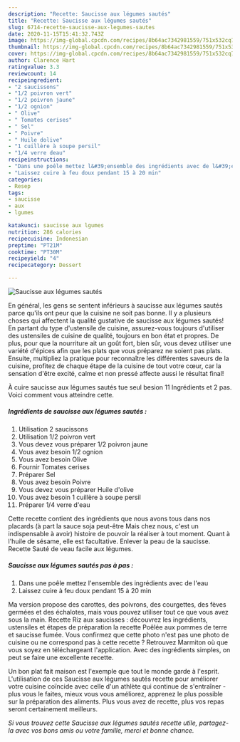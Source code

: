 ```yaml
---
description: "Recette: Saucisse aux légumes sautés"
title: "Recette: Saucisse aux légumes sautés"
slug: 6714-recette-saucisse-aux-legumes-sautes
date: 2020-11-15T15:41:32.743Z
image: https://img-global.cpcdn.com/recipes/8b64ac7342981559/751x532cq70/saucisse-aux-legumes-sautes-photo-principale-de-la-recette.jpg
thumbnail: https://img-global.cpcdn.com/recipes/8b64ac7342981559/751x532cq70/saucisse-aux-legumes-sautes-photo-principale-de-la-recette.jpg
cover: https://img-global.cpcdn.com/recipes/8b64ac7342981559/751x532cq70/saucisse-aux-legumes-sautes-photo-principale-de-la-recette.jpg
author: Clarence Hart
ratingvalue: 3.3
reviewcount: 14
recipeingredient:
- "2 saucissons"
- "1/2 poivron vert"
- "1/2 poivron jaune"
- "1/2 ognion"
- " Olive"
- " Tomates cerises"
- " Sel"
- " Poivre"
- " Huile dolive"
- "1 cuillère à soupe persil"
- "1/4 verre deau"
recipeinstructions:
- "Dans une poêle mettez l&#39;ensemble des ingrédients avec de l&#39;eau"
- "Laissez cuire à feu doux pendant 15 à 20 min"
categories:
- Resep
tags:
- saucisse
- aux
- lgumes

katakunci: saucisse aux lgumes 
nutrition: 286 calories
recipecuisine: Indonesian
preptime: "PT21M"
cooktime: "PT30M"
recipeyield: "4"
recipecategory: Dessert

---
```



![Saucisse aux légumes sautés](https://img-global.cpcdn.com/recipes/8b64ac7342981559/751x532cq70/saucisse-aux-legumes-sautes-photo-principale-de-la-recette.jpg)

En général, les gens se sentent inférieurs à saucisse aux légumes sautés parce qu'ils ont peur que la cuisine ne soit pas bonne. Il y a plusieurs choses qui affectent la qualité gustative de saucisse aux légumes sautés! En partant du type d'ustensile de cuisine, assurez-vous toujours d'utiliser des ustensiles de cuisine de qualité, toujours en bon état et propres. De plus, pour que la nourriture ait un goût fort, bien sûr, vous devez utiliser une variété d'épices afin que les plats que vous préparez ne soient pas plats. Ensuite, multipliez la pratique pour reconnaître les différentes saveurs de la cuisine, profitez de chaque étape de la cuisine de tout votre cœur, car la sensation d'être excité, calme et non pressé affecte aussi le résultat final!

<!--inarticleads1-->

À cuire saucisse aux légumes sautés tue seul besion 11 Ingrédients et 2 pas. Voici comment vous atteindre cette.

##### Ingrédients de saucisse aux légumes sautés :

1. Utilisation 2 saucissons
1. Utilisation 1/2 poivron vert
1. Vous devez vous préparer 1/2 poivron jaune
1. Vous avez besoin 1/2 ognion
1. Vous avez besoin  Olive
1. Fournir  Tomates cerises
1. Préparer  Sel
1. Vous avez besoin  Poivre
1. Vous devez vous préparer  Huile d&#39;olive
1. Vous avez besoin 1 cuillère à soupe persil
1. Préparer 1/4 verre d&#39;eau


Cette recette contient des ingrédients que nous avons tous dans nos placards (à part la sauce soja peut-être Mais chez nous, c&#39;est un indispensable à avoir) histoire de pouvoir la réaliser à tout moment. Quant à l&#39;huile de sésame, elle est facultative. Enlever la peau de la saucisse. Recette Sauté de veau facile aux légumes. 

<!--inarticleads2-->

##### Saucisse aux légumes sautés pas à pas :

1. Dans une poêle mettez l&#39;ensemble des ingrédients avec de l&#39;eau
1. Laissez cuire à feu doux pendant 15 à 20 min


Ma version propose des carottes, des poivrons, des courgettes, des fèves germées et des échalotes, mais vous pouvez utiliser tout ce que vous avez sous la main. Recette Riz aux saucisses : découvrez les ingrédients, ustensiles et étapes de préparation la recette Poêlée aux pommes de terre et saucisse fumée. Vous confirmez que cette photo n&#39;est pas une photo de cuisine ou ne correspond pas à cette recette ? Retrouvez Marmiton où que vous soyez en téléchargeant l&#39;application. Avec des ingrédients simples, on peut se faire une excellente recette. 

<!--inarticleads1-->

<p>
Un bon plat fait maison est l'exemple que tout le monde garde à l'esprit. L'utilisation de ces Saucisse aux légumes sautés recette pour améliorer votre cuisine coïncide avec celle d'un athlète qui continue de s'entraîner - plus vous le faites, mieux vous vous améliorez, apprenez le plus possible sur la préparation des aliments. Plus vous avez de recette, plus vos repas seront certainement meilleurs.
</p>

<p>
<i>Si vous trouvez cette Saucisse aux légumes sautés recette utile, partagez-la avec vos bons amis ou votre famille, merci et bonne chance.</i>
</p>
